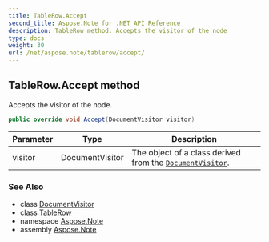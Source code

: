 ```yaml
---
title: TableRow.Accept
second_title: Aspose.Note for .NET API Reference
description: TableRow method. Accepts the visitor of the node
type: docs
weight: 30
url: /net/aspose.note/tablerow/accept/
---
```

## TableRow.Accept method

Accepts the visitor of the node.

```csharp
public override void Accept(DocumentVisitor visitor)
```

| Parameter | Type | Description |
| --- | --- | --- |
| visitor | DocumentVisitor | The object of a class derived from the [`DocumentVisitor`](../../documentvisitor/). |

### See Also

* class [DocumentVisitor](../../documentvisitor/)
* class [TableRow](../)
* namespace [Aspose.Note](../../tablerow/)
* assembly [Aspose.Note](../../../)


